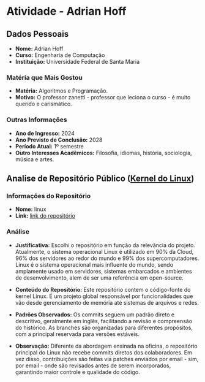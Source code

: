 # Atividade - Adrian Hoff

## Dados Pessoais
- **Nome:** Adrian Hoff
- **Curso:** Engenharia de Computação
- **Instituição:** Universidade Federal de Santa Maria

### Matéria que Mais Gostou
- **Matéria:** Algoritmos e Programação.
- **Motivo:** O professor zanetti - professor que leciona o curso - é muito querido e carismático.

### Outras Informações
- **Ano de Ingresso:** 2024
- **Ano Previsto de Conclusão:** 2028
- **Período Atual:** 1º semestre
- **Outro Interesses Acadêmicos:** Filosofia, idiomas, história, sociologia, música e artes.

## Analise de Repositório Público ([Kernel do Linux](https://github.com/torvalds/linux/commits/master/))

### Informações do Repositório
- **Nome:** linux
- **Link:** [link do repositório](https://github.com/torvalds/linux/commits/master/)

### Análise
- **Justificativa:** Escolhi o repositório em função da relevância do projeto. Atualmente, o sistema operacional Linux é utilizado em 90% da Cloud, 96% dos servidores ao redor do mundo e 99% dos supercomputadores. Linux é o sistema operacional mais influente do mundo, sendo amplamente usado em servidores, sistemas embarcados e ambientes de desenvolvimento, alem de ser uma referência em open-source.

- **Conteúdo do Repositório:** Este repositório contem o código-fonte do kernel Linux. É um projeto global responsável por funcionalidades que vão desde gerenciamento de memória até sistemas de arquivos e redes.

- **Padrões Observados:** Os commits seguem um padrão direto e descritivo, geralmente em inglês, facilitando a revisão e compreensão do histórico. As branches são organizadas para diferentes propósitos, com a principal reservada para versões estáveis.

- **Observação:** Diferente da abordagem ensinada na oficina, o repositório principal do Linux não recebe commits diretos dos colaboradores. Em vez disso, contribuições são feitas via patches enviados por email - sim, por email - onde são revisados antes de serem incorporados, garantindo maior controle e qualidade do código.